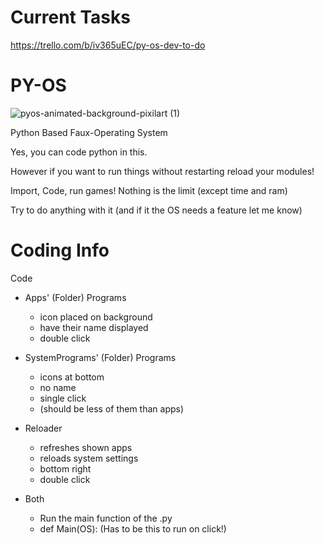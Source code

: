 # Current Tasks
https://trello.com/b/iv365uEC/py-os-dev-to-do

# PY-OS

![pyos-animated-background-pixilart (1)](https://user-images.githubusercontent.com/64876071/229265520-f9fd9ca4-d309-4c2a-8957-aea27070f23d.gif)

Python Based Faux-Operating System

Yes, you can code python in this.

However if you want to run things without restarting reload your modules!

Import, Code, run games!
Nothing is the limit (except time and ram)

Try to do anything with it
(and if it the OS needs a feature let me know)

# Coding Info #

Code
- Apps' (Folder) Programs
  - icon placed on background
  - have their name displayed
  - double click

- SystemPrograms' (Folder) Programs
  - icons at bottom
  - no name
  - single click
  - (should be less of them than apps)

- Reloader
  - refreshes shown apps
  - reloads system settings
  - bottom right
  - double click

- Both
  - Run the main function of the .py
  - def Main(OS): (Has to be this to run on click!)
